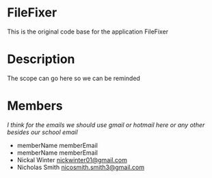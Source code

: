 # FileFixer
This is the original code base for the application FileFixer

# Description
The scope can go here so we can be reminded


# Members
_I think for the emails we should use gmail or hotmail here or any other besides our school email_
- memberName memberEmail
- memberName memberEmail
- Nickal Winter nickwinter01@gmail.com
- Nicholas Smith nicosmith.smith3@gmail.com
